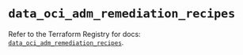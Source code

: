 # `data_oci_adm_remediation_recipes`

Refer to the Terraform Registry for docs: [`data_oci_adm_remediation_recipes`](https://registry.terraform.io/providers/oracle/oci/7.19.0/docs/data-sources/adm_remediation_recipes).
